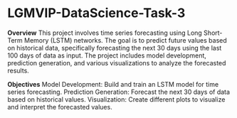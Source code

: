 # LGMVIP-DataScience-Task-3

**Overview**
This project involves time series forecasting using Long Short-Term Memory (LSTM) networks. The goal is to predict future values based on historical data, specifically forecasting the next 30 days using the last 100 days of data as input. The project includes model development, prediction generation, and various visualizations to analyze the forecasted results.

**Objectives**
Model Development: Build and train an LSTM model for time series forecasting.
Prediction Generation: Forecast the next 30 days of data based on historical values.
Visualization: Create different plots to visualize and interpret the forecasted values.
